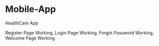 # Mobile-App
HealthCare App

Register Page Working,
Login Page Working,
Forgot Password Working,
Welcome Page Working.
